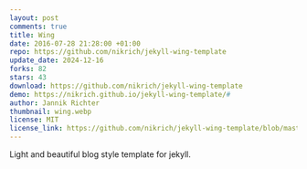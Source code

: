 ```yaml
---
layout: post
comments: true
title: Wing
date: 2016-07-28 21:28:00 +01:00
repo: https://github.com/nikrich/jekyll-wing-template
update_date: 2024-12-16
forks: 82
stars: 43
download: https://github.com/nikrich/jekyll-wing-template
demo: https://nikrich.github.io/jekyll-wing-template/#
author: Jannik Richter
thumbnail: wing.webp
license: MIT
license_link: https://github.com/nikrich/jekyll-wing-template/blob/master/LICENSE
---
```


Light and beautiful blog style template for jekyll.
